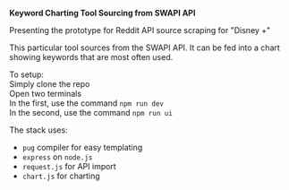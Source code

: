 **Keyword Charting Tool Sourcing from SWAPI API**

Presenting the prototype for Reddit API source scraping for "Disney +"

This particular tool sources from the SWAPI API. It can be fed into a chart showing keywords that are most often used.

To setup:\
Simply clone the repo\
Open two terminals\
In the first, use the command `npm run dev`\
In the second, use the command `npm run ui`

The stack uses:
* `pug` compiler for easy templating
* `express` on `node.js`
* `request.js` for API import
* `chart.js` for charting
